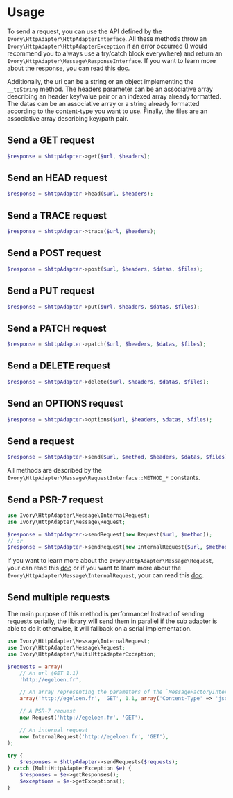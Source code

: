 # Usage

To send a request, you can use the API defined by the `Ivory\HttpAdapter\HttpAdapterInterface`. All these methods
throw an `Ivory\HttpAdapter\HttpAdapterException` if an error occurred (I would recommend you to always use a try/catch
block everywhere) and return an `Ivory\HttpAdapter\Message\ResponseInterface`. If you want to learn more about the
response, you can read this [doc](/doc/response.md).

Additionally, the url can be a string or an object implementing the `__toString` method. The headers parameter can be
an associative array describing an header key/value pair or an indexed array already formatted. The datas can be an
associative array or a string already formatted according to the content-type you want to use. Finally, the files are
an associative array describing key/path pair.

## Send a GET request

``` php
$response = $httpAdapter->get($url, $headers);
```

## Send an HEAD request

``` php
$response = $httpAdapter->head($url, $headers);
```

## Send a TRACE request

``` php
$response = $httpAdapter->trace($url, $headers);
```

## Send a POST request

``` php
$response = $httpAdapter->post($url, $headers, $datas, $files);
```

## Send a PUT request

``` php
$response = $httpAdapter->put($url, $headers, $datas, $files);
```

## Send a PATCH request

``` php
$response = $httpAdapter->patch($url, $headers, $datas, $files);
```

## Send a DELETE request

``` php
$response = $httpAdapter->delete($url, $headers, $datas, $files);
```

## Send an OPTIONS request

``` php
$response = $httpAdapter->options($url, $headers, $datas, $files);
```

## Send a request

``` php
$response = $httpAdapter->send($url, $method, $headers, $datas, $files);
```

All methods are described by the `Ivory\HttpAdapter\Message\RequestInterface::METHOD_*` constants.

## Send a PSR-7 request

``` php
use Ivory\HttpAdapter\Message\InternalRequest;
use Ivory\HttpAdapter\Message\Request;

$response = $httpAdapter->sendRequest(new Request($url, $method));
// or
$response = $httpAdapter->sendRequest(new InternalRequest($url, $method));
```

If you want to learn more about the `Ivory\HttpAdapter\Message\Request`, your can read this [doc](/doc/request.md) or
if you want to learn more about the `Ivory\HttpAdapter\Message\InternalRequest`, your can read this
[doc](/doc/internal_request.md).

## Send multiple requests

The main purpose of this method is performance! Instead of sending requests serially, the library will send them in
parallel if the sub adapter is able to do it otherwise, it will fallback on a serial implementation.

``` php
use Ivory\HttpAdapter\Message\InternalRequest;
use Ivory\HttpAdapter\Message\Request;
use Ivory\HttpAdapter\MultiHttpAdapterException;

$requests = array(
    // An url (GET 1.1)
    'http://egeloen.fr',

    // An array representing the parameters of the `MessageFactoryInterface::createInternalRequest`
    array('http://egeloen.fr', 'GET', 1.1, array('Content-Type' => 'json', '{"foo":"bar"}')),

    // A PSR-7 request
    new Request('http://egeloen.fr', 'GET'),

    // An internal request
    new InternalRequest('http://egeloen.fr', 'GET'),
);

try {
    $responses = $httpAdapter->sendRequests($requests);
} catch (MultiHttpAdapterException $e) {
    $responses = $e->getResponses();
    $exceptions = $e->getExceptions();
}
```
